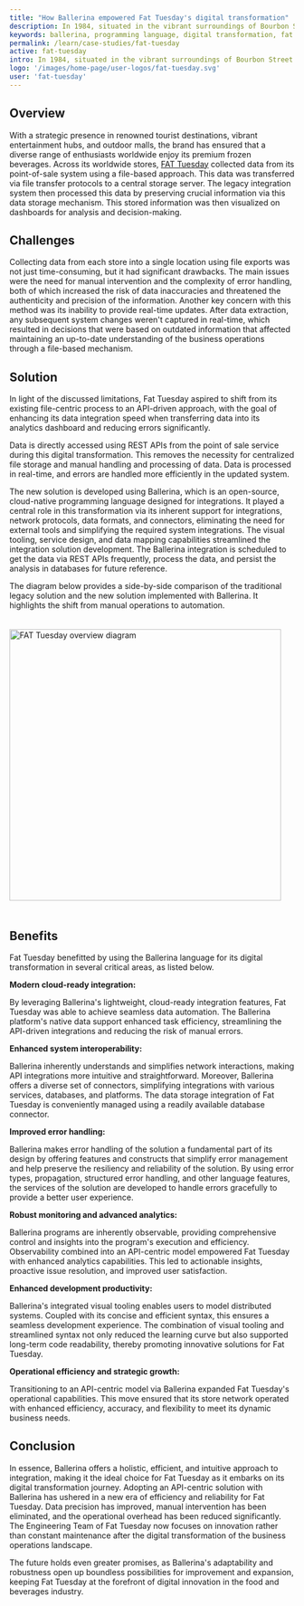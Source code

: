 ```yaml
---
title: "How Ballerina empowered Fat Tuesday's digital transformation"
description: In 1984, situated in the vibrant surroundings of Bourbon Street in New Orleans, Fat Tuesday inaugurated its operations as an establishment specializing in superior frozen beverages. As time progressed, it was able to achieve a commendable expansion to an extensive network across the globe.
keywords: ballerina, programming language, digital transformation, fat tuesday
permalink: /learn/case-studies/fat-tuesday
active: fat-tuesday
intro: In 1984, situated in the vibrant surroundings of Bourbon Street in New Orleans, Fat Tuesday inaugurated its operations as an establishment specializing in superior frozen beverages. As time progressed, it was able to achieve a commendable expansion to an extensive network across the globe.
logo: '/images/home-page/user-logos/fat-tuesday.svg'
user: 'fat-tuesday'
---
```


## Overview

With a strategic presence in renowned tourist destinations, vibrant entertainment hubs, and outdoor malls, the brand has ensured that a diverse range of enthusiasts worldwide enjoy its premium frozen beverages. Across its worldwide stores, [FAT Tuesday](https://fattuesday.com/) collected data from its point-of-sale system using a file-based approach. This data was transferred via file transfer protocols to a central storage server. The legacy integration system then processed this data by preserving crucial information via this data storage mechanism. This stored information was then visualized on dashboards for analysis and decision-making.

## Challenges

Collecting data from each store into a single location using file exports was not just time-consuming, but it had significant drawbacks. The main issues were the need for manual intervention and the complexity of error handling, both of which increased the risk of data inaccuracies and threatened the authenticity and precision of the information. Another key concern with this method was its inability to provide real-time updates. After data extraction, any subsequent system changes weren't captured in real-time, which resulted in decisions that were based on outdated information that affected maintaining an up-to-date understanding of the business operations through a file-based mechanism.

## Solution

In light of the discussed limitations, Fat Tuesday aspired to shift from its existing file-centric process to an API-driven approach, with the goal of enhancing its data integration speed when transferring data into its analytics dashboard and reducing errors significantly.

Data is directly accessed using REST APIs from the point of sale service during this digital transformation. This removes the necessity for centralized file storage and manual handling and processing of data. Data is processed in real-time, and errors are handled more efficiently in the updated system.

The new solution is developed using Ballerina, which is an open-source, cloud-native programming language designed for integrations. It played a central role in this transformation via its inherent support for integrations, network protocols, data formats, and connectors, eliminating the need for external tools and simplifying the required system integrations. The visual tooling, service design, and data mapping capabilities streamlined the integration solution development. The Ballerina integration is scheduled to get the data via REST APIs frequently, process the data, and persist the analysis in databases for future reference.

The diagram below provides a side-by-side comparison of the traditional legacy solution and the new solution implemented with Ballerina. It highlights the shift from manual operations to automation.

<img src="/images/case-studies/fat-tuesday-overview-diagram.png" alt="FAT Tuesday overview diagram" width="546" height="480" style='width:auto !important; padding-top:20px; padding-bottom:20px;'>

## Benefits

Fat Tuesday benefitted by using the Ballerina language for its digital transformation in several critical areas, as listed below.

**Modern cloud-ready integration:**

By leveraging Ballerina's lightweight, cloud-ready integration features, Fat Tuesday was able to achieve seamless data automation. The Ballerina platform's native data support enhanced task efficiency, streamlining the API-driven integrations and reducing the risk of manual errors.

**Enhanced system interoperability:**

Ballerina inherently understands and simplifies network interactions, making API integrations more intuitive and straightforward. Moreover, Ballerina offers a diverse set of connectors, simplifying integrations with various services, databases, and platforms. The data storage integration of Fat Tuesday is conveniently managed using a readily available database connector.

**Improved error handling:**

Ballerina makes error handling of the solution a fundamental part of its design by offering features and constructs that simplify error management and help preserve the resiliency and reliability of the solution. By using error types, propagation, structured error handling, and other language features, the services of the solution are developed to handle errors gracefully to provide a better user experience.

**Robust monitoring and advanced analytics:**

Ballerina programs are inherently observable, providing comprehensive control and insights into the program's execution and efficiency. Observability combined into an API-centric model empowered Fat Tuesday with enhanced analytics capabilities. This led to actionable insights, proactive issue resolution, and improved user satisfaction.

**Enhanced development productivity:**

Ballerina's integrated visual tooling enables users to model distributed systems. Coupled with its concise and efficient syntax, this ensures a seamless development experience. The combination of visual tooling and streamlined syntax not only reduced the learning curve but also supported long-term code readability, thereby promoting innovative solutions for Fat Tuesday. 

**Operational efficiency and strategic growth:**

Transitioning to an API-centric model via Ballerina expanded Fat Tuesday's operational capabilities. This move ensured that its store network operated with enhanced efficiency, accuracy, and flexibility to meet its dynamic business needs.

## Conclusion

In essence, Ballerina offers a holistic, efficient, and intuitive approach to integration, making it the ideal choice for Fat Tuesday as it embarks on its digital transformation journey. Adopting an API-centric solution with Ballerina has ushered in a new era of efficiency and reliability for Fat Tuesday. Data precision has improved, manual intervention has been eliminated, and the operational overhead has been reduced significantly. The Engineering Team of Fat Tuesday now focuses on innovation rather than constant maintenance after the digital transformation of the business operations landscape.

The future holds even greater promises, as Ballerina's adaptability and robustness open up boundless possibilities for improvement and expansion, keeping Fat Tuesday at the forefront of digital innovation in the food and beverages industry.
